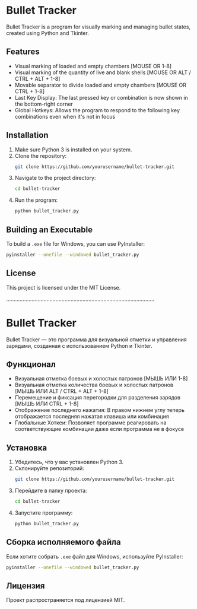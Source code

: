 
# Bullet Tracker

Bullet Tracker is a program for visually marking and managing bullet states, created using Python and Tkinter.

## Features
- Visual marking of loaded and empty chambers [MOUSE OR 1-8]
- Visual marking of the quantity of live and blank shells [MOUSE OR ALT / CTRL + ALT + 1-8]
- Movable separator to divide loaded and empty chambers [MOUSE OR CTRL + 1-8]
- Last Key Display: The last pressed key or combination is now shown in the bottom-right corner
- Global Hotkeys: Allows the program to respond to the following key combinations even when it's not in focus

## Installation
1. Make sure Python 3 is installed on your system.
2. Clone the repository:
   ```bash
   git clone https://github.com/yourusername/bullet-tracker.git
   ```
3. Navigate to the project directory:
   ```bash
   cd bullet-tracker
   ```
4. Run the program:
   ```bash
   python bullet_tracker.py
   ```

## Building an Executable
To build a `.exe` file for Windows, you can use PyInstaller:
   ```bash
   pyinstaller --onefile --windowed bullet_tracker.py
   ```

## License
This project is licensed under the MIT License.


...................................................................................................

# Bullet Tracker

Bullet Tracker — это программа для визуальной отметки и управления зарядами, созданная с использованием Python и Tkinter.

## Функционал
- Визуальная отметка боевых и холостых патронов [МЫШЬ ИЛИ 1-8]
- Визуальная отметка количества боевых и холостых патронов [МЫШЬ ИЛИ ALT / CTRL + ALT + 1-8]
- Перемещение и фиксация перегородки для разделения зарядов [МЫШЬ ИЛИ CTRL + 1-8]
- Отображение последнего нажатия: В правом нижнем углу теперь отображается последняя нажатая клавиша или комбинация
- Глобальные Хоткеи: Позволяет программе реагировать на соответствующие комбинации даже если программа не в фокусе

## Установка
1. Убедитесь, что у вас установлен Python 3.
2. Склонируйте репозиторий:
   ```bash
   git clone https://github.com/yourusername/bullet-tracker.git
   ```
3. Перейдите в папку проекта:
   ```bash
   cd bullet-tracker
   ```
4. Запустите программу:
   ```bash
   python bullet_tracker.py
   ```

## Сборка исполняемого файла
Если хотите собрать `.exe` файл для Windows, используйте PyInstaller:
   ```bash
   pyinstaller --onefile --windowed bullet_tracker.py
   ```

## Лицензия
Проект распространяется под лицензией MIT.
